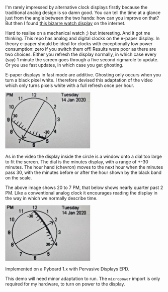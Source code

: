 I'm rarely impressed by alternative clock displays firstly because the
traditional analog design is so damn good. You can tell the time at a glance
just from the angle between the two hands: how can you improve on that? But
then I found
[this bizarre watch display](http://hinch.me.uk/newclock/watch.mp4) on the
internet.

Hard to realise on a mechanical watch ;) but interesting. And it got me
thinking. This repo has analog and digital clocks on the e-paper display. In
theory e-paper should be ideal for clocks with exceptionally low power
consumption: zero if you switch them off! Results were poor as there are two
choices. Either you refresh the display normally, in which case every (say) 1
minute the screen goes through a five second rigmarole to update. Or you use
fast updates, in which case you get ghosting.

E-paper displays in fast mode are additive. Ghosting only occurs when you turn
a black pixel white. I therefore devised this adaptation of the video which
only turns pixels white with a full refresh once per hour.

![Image](IMG_3139.JPG)

As in the video the display inside the circle is a window onto a dial too large
to fit the screen. The dial is the minutes display, with a range of +-30
minutes. The hour hand (chevron) moves to the next hour when the minutes pass
30, with the minutes before or after the hour shown by the black band on the
scale.

The above image shows 20 to 7 PM, that below shows nearly quarter past 2 PM.
Like a conventional analog clock it encourages reading the display in the way
in which we normally describe time.

![Image](IMG_3140.JPG)

Implemented on a Pyboard 1.x with Pervasive Displays EPD.

This demo will need minor adaptation to run. The `micropower` import is only
required for my hardware, to turn on power to the display.

